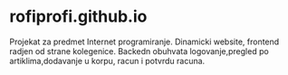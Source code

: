 # rofiprofi.github.io

Projekat za predmet Internet programiranje.
Dinamicki website, frontend radjen od strane kolegenice.
Backedn obuhvata logovanje,pregled po artiklima,dodavanje u korpu, racun i potvrdu racuna.
